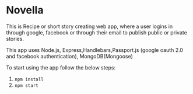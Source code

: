 # Novella

This is Recipe or short story creating web app, where a user logins in  through google, facebook or through their email to publish public or private stories.

This app uses Node.js, Express,Handlebars,Passport.js (google oauth 2.0 and facebook authentication), MongoDB(Mongoose)

To start using the app follow the below steps:

1. `npm install`
2. `npm start`
